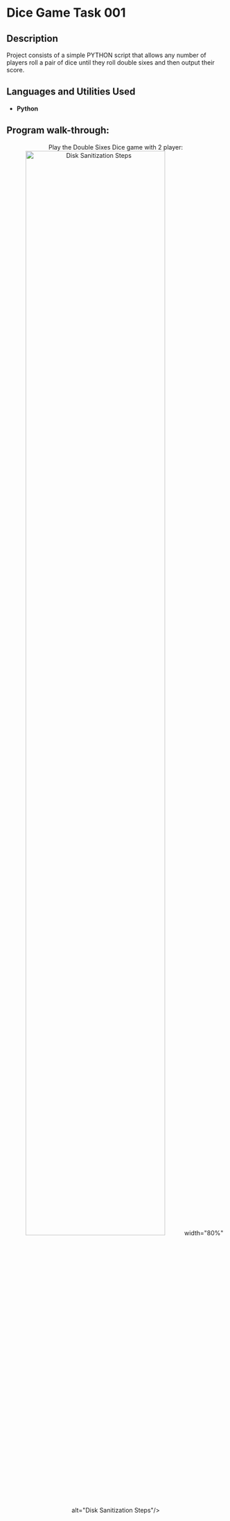 <h1>Dice Game Task 001</h1>

<h2>Description</h2>
Project consists of a simple PYTHON script that allows any number of players roll a pair of dice until they roll double sixes and then output their score.
<br />


<h2>Languages and Utilities Used</h2>

- <b>Python</b> 

<h2>Program walk-through:</h2>

<p align="center">
Play the Double Sixes Dice game with 2 player:<br/>
<img src="https://i.imgur.com/11o7iuZ.png" height="80%" width="80%" alt="Disk Sanitization Steps"/>
width="80%" alt="Disk Sanitization Steps"/>
</p>

<!--
 ```diff
- text in red
+ text in green
! text in orange
# text in gray
@@ text in purple (and bold)@@
```
--!>
